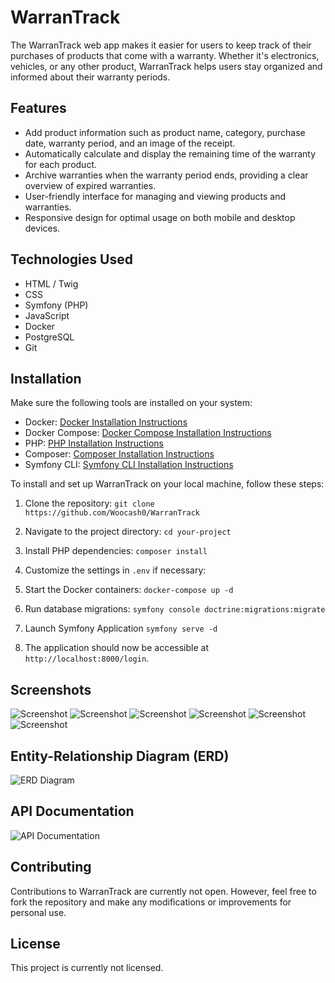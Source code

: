 # WarranTrack

The WarranTrack web app makes it easier for users to keep track of their purchases of products that come with a warranty. Whether it's electronics, vehicles, or any other product, WarranTrack helps users stay organized and informed about their warranty periods.

## Features

- Add product information such as product name, category, purchase date, warranty period, and an image of the receipt.
- Automatically calculate and display the remaining time of the warranty for each product.
- Archive warranties when the warranty period ends, providing a clear overview of expired warranties.
- User-friendly interface for managing and viewing products and warranties.
- Responsive design for optimal usage on both mobile and desktop devices.

## Technologies Used

- HTML / Twig
- CSS
- Symfony (PHP)
- JavaScript
- Docker
- PostgreSQL
- Git

## Installation

Make sure the following tools are installed on your system:

- Docker: [Docker Installation Instructions](https://docs.docker.com/get-docker/)
- Docker Compose: [Docker Compose Installation Instructions](https://docs.docker.com/compose/install/)
- PHP: [PHP Installation Instructions](https://www.php.net/manual/en/install.php)
- Composer: [Composer Installation Instructions](https://getcomposer.org/download/)
- Symfony CLI: [Symfony CLI Installation Instructions](https://symfony.com/download)

To install and set up WarranTrack on your local machine, follow these steps:

1. Clone the repository: `git clone https://github.com/Woocash0/WarranTrack`
2. Navigate to the project directory: `cd your-project`
3. Install PHP dependencies: `composer install`
4. Customize the settings in `.env` if necessary:
5. Start the Docker containers: `docker-compose up -d`  

6. Run database migrations: `symfony console doctrine:migrations:migrate`
7. Launch Symfony Application `symfony serve -d`
8. The application should now be accessible at `http://localhost:8000/login`.

## Screenshots

![Screenshot](screenshots/login-page.png)
![Screenshot](screenshots/login-page-mobile.png)
![Screenshot](screenshots/main-page.png)
![Screenshot](screenshots/main-page-mobile.png)
![Screenshot](screenshots/details.png)
![Screenshot](screenshots/details-mobile.png)

## Entity-Relationship Diagram (ERD)

![ERD Diagram](screenshots/Diagram_ERD.png)

## API Documentation

![API Documentation](screenshots/API_doc.png)

## Contributing

Contributions to WarranTrack are currently not open. However, feel free to fork the repository and make any modifications or improvements for personal use.

## License

This project is currently not licensed.

